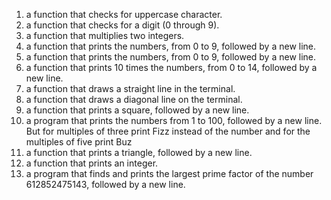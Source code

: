 1. a function that checks for uppercase character.
2. a function that checks for a digit (0 through 9).
3. a function that multiplies two integers.
4. a function that prints the numbers, from 0 to 9, followed by a new line.
5. a function that prints the numbers, from 0 to 9, followed by a new line.
6. a function that prints 10 times the numbers, from 0 to 14, followed by a new line.
7. a function that draws a straight line in the terminal.
8. a function that draws a diagonal line on the terminal.
9. a function that prints a square, followed by a new line.
10. a program that prints the numbers from 1 to 100, followed by a new line. But for multiples of three print Fizz instead of the number and for the multiples of five print Buz
11. a function that prints a triangle, followed by a new line.
12. a function that prints an integer.
13. a program that finds and prints the largest prime factor of the number 612852475143, followed by a new line. 
